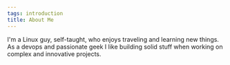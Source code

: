 ```yaml
---
tags: introduction
title: About Me
---
```


I'm a Linux guy, self-taught, who enjoys traveling and learning new things. As a devops and passionate geek I like building solid stuff when working on complex and innovative projects.
